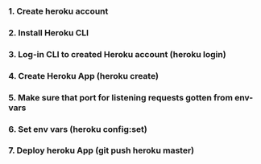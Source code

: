 ### 1. Create heroku account

### 2. Install Heroku CLI

### 3. Log-in CLI to created Heroku account (heroku login)

### 4. Create Heroku App (heroku create)

### 5. Make sure that port for listening requests gotten from env-vars

### 6. Set env vars (heroku config:set)

### 7. Deploy heroku App (git push heroku master)
